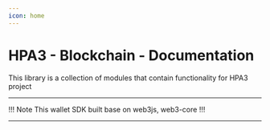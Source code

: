 ```yaml
---
icon: home
---
```


# HPA3 - Blockchain - Documentation

This library is a collection of modules that contain functionality for HPA3 project

---

!!! Note
This wallet SDK built base on web3js, web3-core
!!!

---
